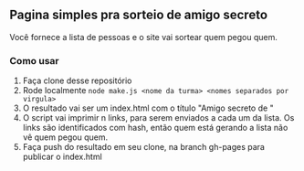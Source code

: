 ## Pagina simples pra sorteio de amigo secreto

Você fornece a lista de pessoas e o site vai sortear quem pegou quem.

### Como usar

1. Faça clone desse repositório
1. Rode localmente `node make.js <nome da turma> <nomes separados por virgula>`
1. O resultado vai ser um index.html com o título "Amigo secreto de <nome da turma>"
1. O script vai imprimir n links, para serem enviados a cada um da lista. Os links são identificados com hash, então quem está gerando a lista não vê quem pegou quem.
1. Faça push do resultado em seu clone, na branch gh-pages para publicar o index.html
